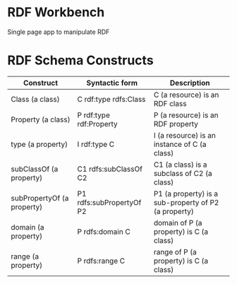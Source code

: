 # RDF Workbench

Single page app to manipulate RDF

# RDF Schema Constructs
Construct | Syntactic form | Description
----------|----------------|------------
Class (a class) | C rdf:type rdfs:Class | C (a resource) is an RDF class
Property (a class) | P rdf:type rdf:Property | P (a resource) is an RDF property
type (a property) | I rdf:type C | I (a resource) is an instance of C (a class)
subClassOf (a property) | C1 rdfs:subClassOf C2 | C1 (a class) is a subclass of C2 (a class)
subPropertyOf (a property) | P1 rdfs:subPropertyOf P2 | P1 (a property) is a sub-property of P2 (a property)
domain (a property) | P rdfs:domain C | domain of P (a property) is C (a class)
range (a property) | P rdfs:range C | range of P (a property) is C (a class)